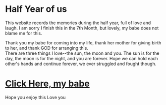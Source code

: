 # Half Year of us 
This website records the memories during the half year, full of love and laugh. 
I am sorry I finish this in the 7th Month, but lovely, my babe does not blame me for this.

Thank you my babe for coming into my life, thank her mother for giving birth to her, and thank GOD for arranging this.  
There are three things I love--the sun, the moon and you. The sun is for the day, the moon is for the night, and you are forever.
Hope we can hold each other's hands and continue forever, we ever struggled and fought though.


# [Click Here, my babe](https://uclshin.github.io/halfyear/iloveu.html) 

Hope you enjoy this
Love you 

